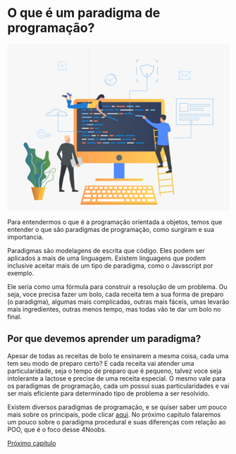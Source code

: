 # O que é um paradigma de programação?

![imagem](img/18941.jpg)

Para entendermos o que é a programação orientada a objetos, temos que entender o que são paradigmas de programação, como surgiram e sua importancia.

Paradigmas são modelagens de escrita que código. Eles podem ser aplicados a mais de uma linguagem. Existem linguagens que podem inclusive aceitar mais de um tipo de paradigma, como o Javascript por exemplo.

Ele seria como uma fórmula para construir a resolução de um problema. Ou seja, voce precisa fazer um bolo, cada receita tem a sua forma de preparo (o paradigma), algumas mais complicadas, outras mais fáceis, umas levarão mais ingredientes, outras menos tempo, mas todas vão te dar um bolo no final.

## Por que devemos aprender um paradigma?

Apesar de todas as receitas de bolo te ensinarem a mesma coisa, cada uma tem seu modo de preparo certo? E cada receita vai atender uma particularidade, seja o tempo de preparo que é pequeno, talvez voce seja intolerante a lactose e precise de uma receita especial. O mesmo vale para os paradigmas de programação, cada um possui suas particularidades e vai ser mais eficiente para determinado tipo de problema a ser resolvido.

Existem diversos paradigmas de programação, e se quiser saber um pouco mais sobre os principais, pode clicar [aqui](https://blog.betrybe.com/tecnologia/paradigmas-de-programacao/). No próximo capitulo falaremos um pouco sobre o paradigma procedural e suas diferenças com relação ao POO, que é o foco desse 4Noobs.

[Próximo capítulo](historia.md)